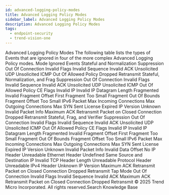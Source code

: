 ```yaml
---
id: advanced-logging-policy-modes
title: Advanced Logging Policy Modes
sidebar_label: Advanced Logging Policy Modes
description: Advanced Logging Policy Modes
tags:
  - endpoint-security
  - trend-vision-one
---
```


 Advanced Logging Policy Modes The following table lists the types of Events that are ignored in four of the more complex Advanced Logging Policy modes. Mode Ignored Events Stateful and Normalization Suppression Out Of Connection Invalid Flags Invalid Sequence Invalid ACK Unsolicited UDP Unsolicited ICMP Out Of Allowed Policy Dropped Retransmit Stateful, Normalization, and Frag Suppression Out Of Connection Invalid Flags Invalid Sequence Invalid ACK Unsolicited UDP Unsolicited ICMP Out Of Allowed Policy CE Flags Invalid IP Invalid IP Datagram Length Fragmented Invalid Fragment Offset First Fragment Too Small Fragment Out Of Bounds Fragment Offset Too Small IPv6 Packet Max Incoming Connections Max Outgoing Connections Max SYN Sent License Expired IP Version Unknown Invalid Packet Info Maximum ACK Retransmit Packet on Closed Connection Dropped Retransmit Stateful, Frag, and Verifier Suppression Out Of Connection Invalid Flags Invalid Sequence Invalid ACK Unsolicited UDP Unsolicited ICMP Out Of Allowed Policy CE Flags Invalid IP Invalid IP Datagram Length Fragmented Invalid Fragment Offset First Fragment Too Small Fragment Out Of Bounds Fragment Offset Too Small IPv6 Packet Max Incoming Connections Max Outgoing Connections Max SYN Sent License Expired IP Version Unknown Invalid Packet Info Invalid Data Offset No IP Header Unreadable Ethernet Header Undefined Same Source and Destination IP Invalid TCP Header Length Unreadable Protocol Header Unreadable IPv4 Header Unknown IP Version Maximum ACK Retransmit Packet on Closed Connection Dropped Retransmit Tap Mode Out Of Connection Invalid Flags Invalid Sequence Invalid ACK Maximum ACK Retransmit Packet on Closed Connection Dropped Retransmit © 2025 Trend Micro Incorporated. All rights reserved.Search Knowledge Base